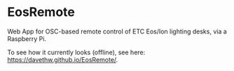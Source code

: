 # EosRemote
Web App for OSC-based remote control of ETC Eos/Ion lighting desks, via a Raspberry Pi.

To see how it currently looks (offline), see here: https://davethw.github.io/EosRemote/.
